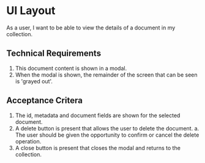 # UI Layout

As a user, I want to be able to view the details of a document in my collection.

## Technical Requirements

1. This document content is shown in a modal.
2. When the modal is shown, the remainder of the screen that can be seen is 'grayed out'.

## Acceptance Critera

1. The id, metadata and document fields are shown for the selected document.
2. A delete button is present that allows the user to delete the document.
  a. The user should be given the opportunity to confirm or cancel the delete operation.
3. A close button is present that closes the modal and returns to the collection.
